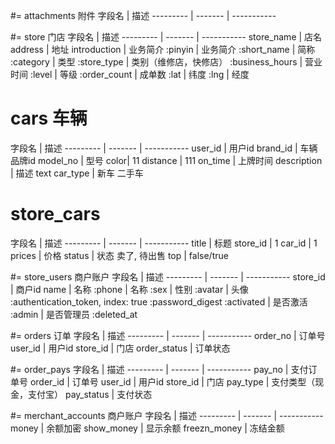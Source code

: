 #= attachments 附件
字段名 | 描述
--------- | ------- | -----------

#= store 门店
字段名 | 描述
--------- | ------- | -----------
store_name | 店名
address | 地址
introduction | 业务简介
:pinyin | 业务简介
:short_name | 简称
:category | 类型
:store_type | 类别（维修店，快修店）
:business_hours | 营业时间
:level | 等级
:order_count | 成单数
:lat | 纬度
:lng | 经度

# cars 车辆
字段名 | 描述
--------- | ------- | -----------
user_id | 用户id
brand_id | 车辆品牌id
model_no | 型号
color| 11
distance | 111
on_time | 上牌时间
description | 描述 text
car_type | 新车 二手车

# store_cars
字段名 | 描述
--------- | ------- | -----------
title | 标题
store_id | 1
car_id | 1
prices | 价格
status | 状态 卖了, 待出售
top | false/true


#= store_users 商户账户
字段名 | 描述
--------- | ------- | -----------
store_id | 商户id
name | 名称
:phone | 名称
:sex | 性别
:avatar  | 头像
:authentication_token, index: true
:password_digest
:activated | 是否激活
:admin | 是否管理员
:deleted_at


#= orders 订单
字段名 | 描述
--------- | ------- | -----------
order_no | 订单号
user_id | 用户id
store_id | 门店
order_status | 订单状态


#= order_pays
字段名 | 描述
--------- | ------- | -----------
pay_no | 支付订单号
order_id | 订单号
user_id | 用户id
store_id | 门店
pay_type | 支付类型（现金，支付宝）
pay_status | 支付状态


#= merchant_accounts 商户账户
字段名 | 描述
--------- | ------- | -----------
money | 余额加密
show_money | 显示余额
freezn_money | 冻结金额
